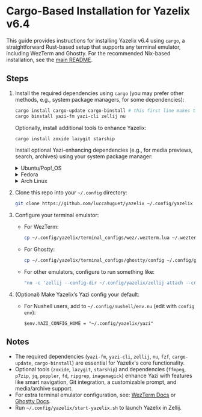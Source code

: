 # Cargo-Based Installation for Yazelix v6.4

This guide provides instructions for installing Yazelix v6.4 using `cargo`, a straightforward Rust-based setup that supports any terminal emulator, including WezTerm and Ghostty. For the recommended Nix-based installation, see the [main README](../README.md).

## Steps

1. Install the required dependencies using `cargo` (you may prefer other methods, e.g., system package managers, for some dependencies):
   ```bash
   cargo install cargo-update cargo-binstall # this first line makes the installation waaaaay faster
   cargo binstall yazi-fm yazi-cli zellij nu
   ```
   Optionally, install additional tools to enhance Yazelix:
   ```bash
   cargo install zoxide lazygit starship
   ```
   Install optional Yazi-enhancing dependencies (e.g., for media previews, search, archives) using your system package manager:

   <details>
   <summary>Ubuntu/Pop!_OS</summary>

   ```bash
   sudo apt install ffmpeg p7zip-full jq poppler-utils fd-find ripgrep imagemagick
   ```
   </details>

   <details>
   <summary>Fedora</summary>

   ```bash
   sudo dnf install ffmpeg-free p7zip jq poppler-utils fd-find ripgrep ImageMagick
   ```
   </details>

   <details>
   <summary>Arch Linux</summary>

   ```bash
   sudo pacman -S ffmpeg p7zip jq poppler fd ripgrep imagemagick
   ```
   </details>

2. Clone this repo into your `~/.config` directory:
   ```bash
   git clone https://github.com/luccahuguet/yazelix ~/.config/yazelix
   ```

3. Configure your terminal emulator:
   - For WezTerm:
     ```bash
     cp ~/.config/yazelix/terminal_configs/wez/.wezterm.lua ~/.wezterm.lua
     ```
   - For Ghostty:
     ```bash
     cp ~/.config/yazelix/terminal_configs/ghostty/config ~/.config/ghostty/config
     ```
   - For other emulators, configure to run something like:
     ```bash
     "nu -c 'zellij --config-dir ~/.config/yazelix/zellij attach --create yazelix_ghostty options --default-layout yazelix'"
     ```

4. (Optional) Make Yazelix’s Yazi config your default:
   - For Nushell users, add to `~/.config/nushell/env.nu` (edit with `config env`):
     ```nushell
     $env.YAZI_CONFIG_HOME = "~/.config/yazelix/yazi"
     ```

## Notes
- The required dependencies (`yazi-fm`, `yazi-cli`, `zellij`, `nu`, `fzf`, `cargo-update`, `cargo-binstall`) are essential for Yazelix's core functionality.
- Optional tools (`zoxide`, `lazygit`, `starship`) and dependencies (`ffmpeg`, `p7zip`, `jq`, `poppler`, `fd`, `ripgrep`, `imagemagick`) enhance Yazi with features like smart navigation, Git integration, a customizable prompt, and media/archive support.
- For extra terminal emulator configuration, see: [WezTerm Docs](https://wezfurlong.org/wezterm/config/files.html) or [Ghostty Docs](https://ghostty.org/docs/config).
- Run `~/.config/yazelix/start-yazelix.sh` to launch Yazelix in Zellij.


